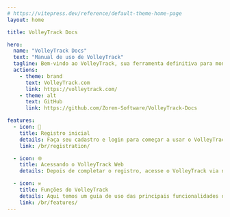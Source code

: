 ```yaml
---
# https://vitepress.dev/reference/default-theme-home-page
layout: home

title: VolleyTrack Docs

hero:
  name: "VolleyTrack Docs"
  text: "Manual de uso de VolleyTrack"
  tagline: Bem-vindo ao VolleyTrack, sua ferramenta definitiva para monitoramento e gestão de estatísticas de voleibol. Este manual irá guiá-lo pelo uso das principais funcionalidades da ferramenta.
  actions:
    - theme: brand
      text: VolleyTrack.com
      link: https://volleytrack.com/
    - theme: alt
      text: GitHub
      link: https://github.com/Zoren-Software/VolleyTrack-Docs

features:
  - icon: 📝
    title: Registro inicial
    details: Faça seu cadastro e login para começar a usar o VolleyTrack.
    link: /br/registration/

  - icon: 🌐
    title: Acessando o VolleyTrack Web
    details: Depois de completar o registro, acesse o VolleyTrack via navegador.

  - icon: ⚒️
    title: Funções do VolleyTrack
    details: Aqui temos um guia de uso das principais funcionalidades do VolleyTrack.
    link: /br/features/
---
```



